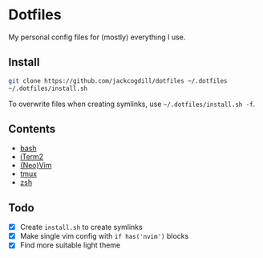 # Dotfiles
My personal config files for (mostly) everything I use.

## Install

```bash
git clone https://github.com/jackcogdill/dotfiles ~/.dotfiles
~/.dotfiles/install.sh
```

To overwrite files when creating symlinks, use `~/.dotfiles/install.sh -f`.

## Contents
- [bash](home/.bashrc)
- [iTerm2](iterm2/com.googlecode.iterm2.plist)
- [(Neo)Vim](vim/init.vim)
- [tmux](home/.tmux.conf)
- [zsh](home/.zshrc)

## Todo

- [x] Create `install.sh` to create symlinks
- [x] Make single vim config with `if has('nvim')` blocks
- [x] Find more suitable light theme
